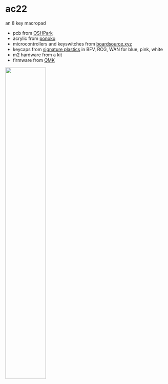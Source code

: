 # ac22
an 8 key macropad

* pcb from [OSHPark](https://oshpark.com)
* acrylic from [ponoko](https://ponoko.com)
* microcontrollers and keyswitches from [boardsource.xyz](https://boardsource.xyz)
* keycaps from [signature plastics](https://pimpmykeyboard.com) in BFV, RCG, WAN for blue, pink, white
* m2 hardware from a kit
* firmware from [QMK](https://qmk.fm/)

<img src="https://github.com/evanmcook/nornsShieldPrintedUtilities/blob/main/images/top.JPG" width="50%">
